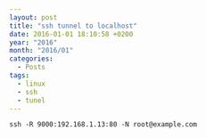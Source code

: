 ```yaml
---
layout: post
title: "ssh tunnel to localhost"
date: 2016-01-01 18:10:58 +0200
year: "2016"
month: "2016/01"
categories:
  - Posts
tags:
  - linux
  - ssh
  - tunel
---
```


`ssh -R 9000:192.168.1.13:80 -N root@example.com`
